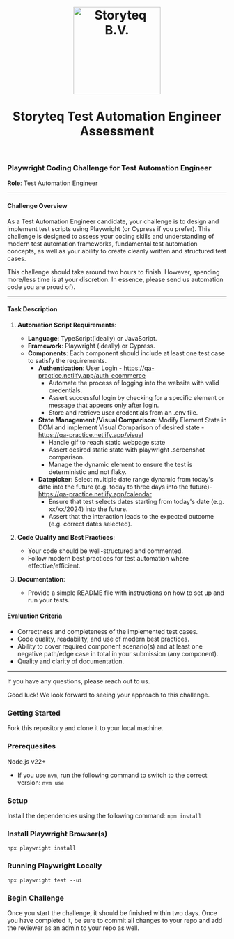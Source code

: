 <h1 align="center">
  <br>
  <img src="https://marwan-prod-client-image.s3.eu-west-1.amazonaws.com/1668585287169.jpeg" alt="Storyteq B.V." width="200">
  <br>
  <br>
  Storyteq Test Automation Engineer Assessment
  <br>
  <br>
</h1>

### Playwright Coding Challenge for Test Automation Engineer

**Role**: Test Automation Engineer

---

#### Challenge Overview

As a Test Automation Engineer candidate, your challenge is to design and implement test scripts using Playwright (or Cypress if you prefer). This challenge is designed to assess your coding skills and understanding of modern test automation frameworks, fundamental test automation concepts, as well as your ability to create cleanly written and structured test cases.

This challenge should take around two hours to finish. However, spending more/less time is at your discretion. In essence, please send us automation code you are proud of).

---

#### Task Description

1. **Automation Script Requirements**:

    - **Language**: TypeScript(ideally) or JavaScript.
    - **Framework**: Playwright (ideally) or Cypress.
    - **Components**: Each component should include at least one test case to satisfy the requirements.
        - **Authentication**: User Login - https://qa-practice.netlify.app/auth_ecommerce
            - Automate the process of logging into the website with valid credentials.
            - Assert successful login by checking for a specific element or message that appears only after login.
            - Store and retrieve user credentials from an .env file.
        - **State Management /Visual Comparison**: Modify Element State in DOM and implement Visual Comparison of desired state - https://qa-practice.netlify.app/visual
            - Handle gif to reach static webpage state
            - Assert desired static state with playwright .screenshot comparison.
            - Manage the dynamic element to ensure the test is deterministic and not flaky.
        - **Datepicker**: Select multiple date range dynamic from today's date into the future (e.g. today to three days into the future)- https://qa-practice.netlify.app/calendar
            - Ensure that test selects dates starting from today's date (e.g. xx/xx/2024) into the future.
            - Assert that the interaction leads to the expected outcome (e.g. correct dates selected).
2. **Code Quality and Best Practices**:
    - Your code should be well-structured and commented.
    - Follow modern best practices for test automation where effective/efficient.

3. **Documentation**:
    - Provide a simple README file with instructions on how to set up and run your tests.

#### Evaluation Criteria

- Correctness and completeness of the implemented test cases.
- Code quality, readability, and use of modern best practices.
- Ability to cover required component scenario(s) and at least one negative path/edge case in total in your submission (any component).
- Quality and clarity of documentation.

---

If you have any questions, please reach out to us.

Good luck! We look forward to seeing your approach to this challenge.

### Getting Started
Fork this repository and clone it to your local machine.

### Prerequesites
Node.js v22+
- If you use `nvm`, run the following command to switch to the correct version:
```nvm use```

### Setup
Install the dependencies using the following command:
```npm install```

### Install Playwright Browser(s)
```npx playwright install```

### Running Playwright Locally
```npx playwright test --ui```

### Begin Challenge
Once you start the challenge, it should be finished within two days. Once you have completed it, be sure to commit all changes to your repo and add the reviewer as an admin to your repo as well.